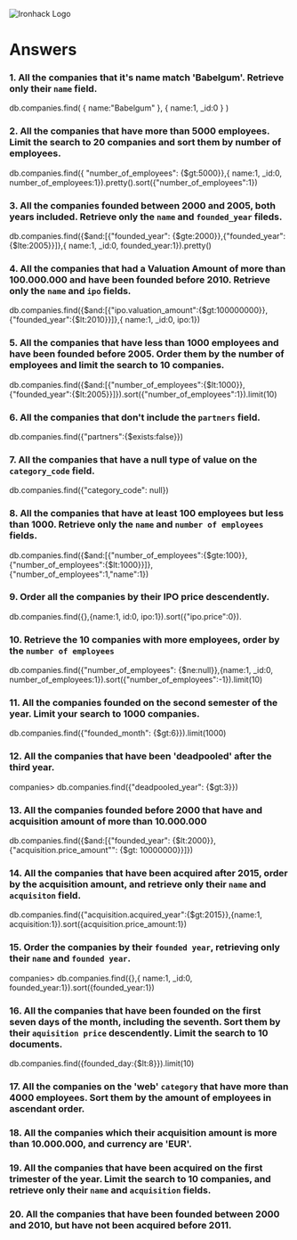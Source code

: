 ![Ironhack Logo](https://i.imgur.com/1QgrNNw.png)

# Answers

### 1. All the companies that it's name match 'Babelgum'. Retrieve only their `name` field.

db.companies.find( { name:"Babelgum" }, { name:1, _id:0 } )

### 2. All the companies that have more than 5000 employees. Limit the search to 20 companies and sort them by **number of employees**.

db.companies.find({ "number_of_employees": {$gt:5000}},{ name:1, _id:0, number_of_employees:1}).pretty().sort({"number_of_employees":1})


### 3. All the companies founded between 2000 and 2005, both years included. Retrieve only the `name` and `founded_year` fileds.

db.companies.find({$and:[{"founded_year": {$gte:2000}},{"founded_year":{$lte:2005}}]},{ name:1, _id:0, founded_year:1}).pretty()


### 4. All the companies that had a Valuation Amount of more than 100.000.000 and have been founded before 2010. Retrieve only the `name` and `ipo` fields.

db.companies.find({$and:[{"ipo.valuation_amount":{$gt:100000000}},{"founded_year":{$lt:2010}}]},{ name:1, _id:0, ipo:1})

### 5. All the companies that have less than 1000 employees and have been founded before 2005. Order them by the number of employees and limit the search to 10 companies.

db.companies.find({$and:[{"number_of_employees":{$lt:1000}},{"founded_year":{$lt:2005}}]}).sort({"number_of_employees":1}).limit(10)

### 6. All the companies that don't include the `partners` field.

db.companies.find({"partners":{$exists:false}})

### 7. All the companies that have a null type of value on the `category_code` field.

db.companies.find({"category_code": null})

### 8. All the companies that have at least 100 employees but less than 1000. Retrieve only the `name` and `number of employees` fields.

db.companies.find({$and:[{"number_of_employees":{$gte:100}},{"number_of_employees":{$lt:1000}}]},{"number_of_employees":1,"name":1})

### 9. Order all the companies by their IPO price descendently.

db.companies.find({},{name:1, id:0, ipo:1}).sort({"ipo.price":0}).

### 10. Retrieve the 10 companies with more employees, order by the `number of employees`

db.companies.find({"number_of_employees": {$ne:null}},{name:1, _id:0, number_of_employees:1}).sort({"number_of_employees":-1}).limit(10)

### 11. All the companies founded on the second semester of the year. Limit your search to 1000 companies.

db.companies.find({"founded_month": {$gt:6}}).limit(1000)

### 12. All the companies that have been 'deadpooled' after the third year.

 companies> db.companies.find({"deadpooled_year": {$gt:3}})

### 13. All the companies founded before 2000 that have and acquisition amount of more than 10.000.000

db.companies.find({$and:[{"founded_year": {$lt:2000}},{"acquisition.price_amount"": {$gt: 10000000}}]})

### 14. All the companies that have been acquired after 2015, order by the acquisition amount, and retrieve only their `name` and `acquisiton` field.

db.companies.find({"acquisition.acquired_year":{$gt:2015}},{name:1, acquisition:1}).sort({acquisition.price_amount:1})

### 15. Order the companies by their `founded year`, retrieving only their `name` and `founded year`.

companies> db.companies.find({},{ name:1, _id:0, founded_year:1}).sort({founded_year:1})

### 16. All the companies that have been founded on the first seven days of the month, including the seventh. Sort them by their `aquisition price` descendently. Limit the search to 10 documents.

db.companies.find({founded_day:{$lt:8}}).limit(10)

### 17. All the companies on the 'web' `category` that have more than 4000 employees. Sort them by the amount of employees in ascendant order.

<!-- Your Code Goes Here -->

### 18. All the companies which their acquisition amount is more than 10.000.000, and currency are 'EUR'.

<!-- Your Code Goes Here -->

### 19. All the companies that have been acquired on the first trimester of the year. Limit the search to 10 companies, and retrieve only their `name` and `acquisition` fields.

<!-- Your Code Goes Here -->

### 20. All the companies that have been founded between 2000 and 2010, but have not been acquired before 2011.

<!-- Your Code Goes Here -->
